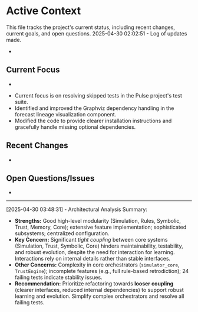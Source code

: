 # Active Context

This file tracks the project's current status, including recent changes, current goals, and open questions.
2025-04-30 02:02:51 - Log of updates made.

*

## Current Focus

*
- Current focus is on resolving skipped tests in the Pulse project's test suite.
- Identified and improved the Graphviz dependency handling in the forecast lineage visualization component.
- Modified the code to provide clearer installation instructions and gracefully handle missing optional dependencies.

## Recent Changes

*

## Open Questions/Issues

*
---
[2025-04-30 03:48:31] - Architectural Analysis Summary:
*   **Strengths:** Good high-level modularity (Simulation, Rules, Symbolic, Trust, Memory, Core); extensive feature implementation; sophisticated subsystems; centralized configuration.
*   **Key Concern:** Significant *tight coupling* between core systems (Simulation, Trust, Symbolic, Core) hinders maintainability, testability, and robust evolution, despite the need for interaction for learning. Interactions rely on internal details rather than stable interfaces.
*   **Other Concerns:** Complexity in core orchestrators (`simulator_core`, `TrustEngine`); incomplete features (e.g., full rule-based retrodiction); 24 failing tests indicate stability issues.
*   **Recommendation:** Prioritize refactoring towards **looser coupling** (clearer interfaces, reduced internal dependencies) to support robust learning and evolution. Simplify complex orchestrators and resolve all failing tests.